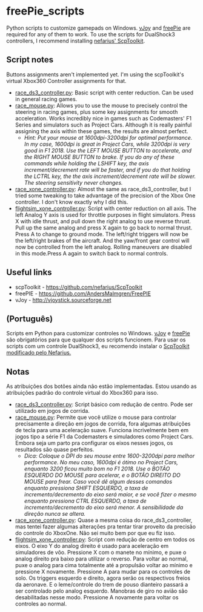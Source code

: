 # freePie_scripts
Python scripts to customize gamepads on Windows. [vJoy](http://vjoystick.sourceforge.net/site/index.php/download-a-install/download) and [freePie](https://github.com/AndersMalmgren/FreePIE/releases) are required for any of them to work. To use the scripts for DualShock3 controllers, I recommend installing [nefarius' ScpToolkit](https://github.com/nefarius/ScpToolkit/releases).

## Script notes
Buttons assignments aren't implemented yet. I'm using the scpToolkit's virtual Xbox360 Controller assignments for that.
* [race_ds3_controller.py](https://github.com/bnoleto/freePie_scripts/blob/master/race_ds3_controller.py): Basic script with center reduction. Can be used in general racing games.
* [race_mouse.py](https://github.com/bnoleto/freePie_scripts/blob/master/race_mouse.py): Allows you to use the mouse to precisely control the steering in racing games, plus some key assignments for smooth acceleration. Works incredibly nice in games such as Codemasters' F1 Series and simulators such as Project Cars. Although it is really painful assigning the axis within these games, the results are almost perfect.
  * *Hint: Put your mouse at 1600dpi-3200dpi for optimal performance. In my case, 1600dpi is great in Project Cars, while 3200dpi is very good in F1 2018. Use the LEFT MOUSE BUTTON to accelerate, and the RIGHT MOUSE BUTTON to brake. If you do any of these commands while holding the LSHIFT key, the axis increment/decrement rate will be faster, and if you do that holding the LCTRL key, the the axis increment/decrement rate will be slower. The steering sensitivity never changes.*
* [race_xone_controller.py](https://github.com/bnoleto/freePie_scripts/blob/master/race_xone_controller.py): Almost the same as race_ds3_controller, but I tried some tweaking to take advantage of the precision of the Xbox One controller. I don't know exactly why I did this.
* [flightsim_xone_controller.py](https://github.com/bnoleto/freePie_scripts/blob/master/flightsim_xone_controller.py): Script with center reduction on all axis. The left Analog Y axis is used for throttle purposes in flight simulators. Press X with idle thrust, and pull down the right analog to use reverse thrust. Pull up the same analog and press X again to go back to normal thrust. Press A to change to ground mode. The left/right triggers will now be the left/right brakes of the aircraft. And the yaw/front gear control will now be controlled from the left analog. Rolling maneuvers are disabled in this mode.Press A again to switch back to normal controls.
## Useful links
* scpToolkit - https://github.com/nefarius/ScpToolkit
* freePIE - https://github.com/AndersMalmgren/FreePIE
* vJoy - http://vjoystick.sourceforge.net

## (Português)
Scripts em Python para customizar controles no Windows. [vJoy](http://vjoystick.sourceforge.net/site/index.php/download-a-install/download) e [freePie](https://github.com/AndersMalmgren/FreePIE/releases) são obrigatórios para que qualquer dos scripts funcionem. Para usar os scripts com um controle DualShock3, eu recomendo instalar o [ScpToolkit modificado pelo Nefarius.](https://github.com/nefarius/ScpToolkit/releases)

## Notas
As atribuições dos botões ainda não estão implementadas. Estou usando as atribuições padrão do controle virtual do Xbox360 para isso.

* [race_ds3_controller.py](https://github.com/bnoleto/freePie_scripts/blob/master/race_ds3_controller.py): Script básico com redução de centro. Pode ser utilizado em jogos de corrida.
* [race_mouse.py](https://github.com/bnoleto/freePie_scripts/blob/master/race_mouse.py): Permite que você utilize o mouse para controlar precisamente a direção em jogos de corrida, fora algumas atribuições de tecla para uma aceleração suave. Funciona incrivelmente bem em jogos tipo a série F1 da Codemasters e simuladores como Project Cars. Embora seja um parto pra configurar os eixos nesses jogos, os resultados são quase perfeitos.
  * *Dica: Coloque o DPI do seu mouse entre 1600-3200dpi para melhor performance. No meu caso, 1600dpi é ótimo no Project Cars, enquanto 3200 ficou muito bom no F1 2018. Use o BOTÃO ESQUERDO DO MOUSE para acelerar, e o BOTÃO DIREITO DO MOUSE para frear. Caso você dê algum desses comandos enquanto pressiona SHIFT ESQUERDO, a taxa de incremento/decremento do eixo será maior, e se você fizer o mesmo enquanto pressiona CTRL ESQUERDO, a taxa de incremento/decremento do eixo será menor. A sensibilidade da direção nunca se altera.*
* [race_xone_controller.py](https://github.com/bnoleto/freePie_scripts/blob/master/race_xone_controller.py): Quase a mesma coisa do race_ds3_controller, mas tentei fazer algumas alterações pra tentar tirar proveito da precisão do controle do XboxOne. Não sei muito bem por que eu fiz isso.
* [flightsim_xone_controller.py](https://github.com/bnoleto/freePie_scripts/blob/master/flightsim_xone_controller.py): Script com redução de centro em todos os eixos. O eixo Y do analog direito é usado para aceleração em simuladores de vôo. Pressione X com o manete no mínimo, e puxe o analog direito pra baixo para utilizar o reverso. Para voltar ao normal, puxe o analog para cima totalmente até a propulsão voltar ao mínimo e pressione X novamente. Pressione A para mudar para os controles de solo. Os triggers esquerdo e direito, agora serão os respectivos freios da aeronave. E o leme/controle do trem de pouso dianteiro passará a ser controlado pelo analog esquerdo. Manobras de giro no avião são desabilitadas nesse modo. Pressione A novamente para voltar os controles ao normal.